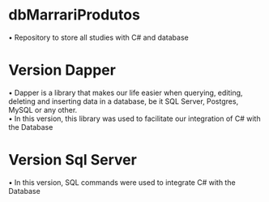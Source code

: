 # dbMarrariProdutos
• Repository to store all studies with C# and database

# Version Dapper
• Dapper is a library that makes our life easier when querying, editing, deleting and inserting data in a database, be it SQL Server, Postgres, MySQL or any other.<br>
• In this version, this library was used to facilitate our integration of C# with the Database

# Version Sql Server
• In this version, SQL commands were used to integrate C# with the Database
